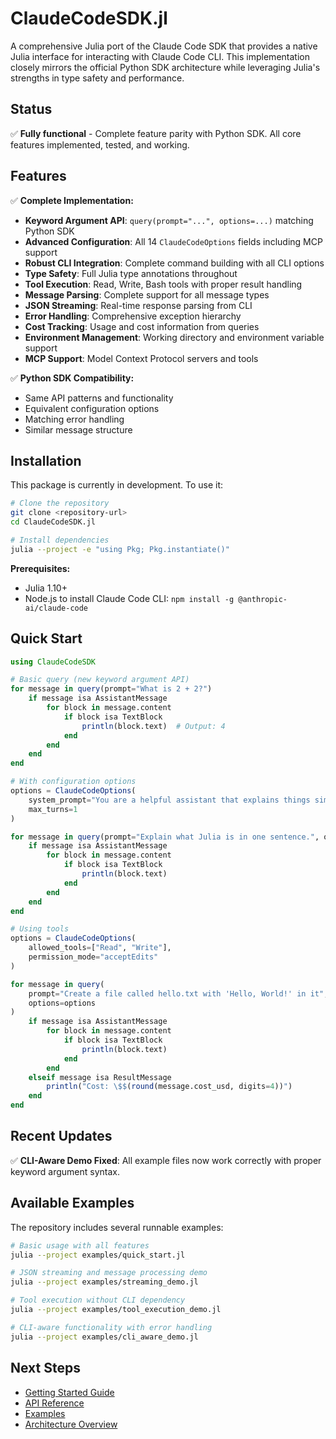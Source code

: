 # ClaudeCodeSDK.jl

A comprehensive Julia port of the Claude Code SDK that provides a native Julia interface for interacting with Claude Code CLI. This implementation closely mirrors the official Python SDK architecture while leveraging Julia's strengths in type safety and performance.

## Status

✅ **Fully functional** - Complete feature parity with Python SDK. All core features implemented, tested, and working.

## Features

✅ **Complete Implementation:**
- **Keyword Argument API**: `query(prompt="...", options=...)` matching Python SDK
- **Advanced Configuration**: All 14 `ClaudeCodeOptions` fields including MCP support
- **Robust CLI Integration**: Complete command building with all CLI options
- **Type Safety**: Full Julia type annotations throughout
- **Tool Execution**: Read, Write, Bash tools with proper result handling
- **Message Parsing**: Complete support for all message types
- **JSON Streaming**: Real-time response parsing from CLI
- **Error Handling**: Comprehensive exception hierarchy
- **Cost Tracking**: Usage and cost information from queries
- **Environment Management**: Working directory and environment variable support
- **MCP Support**: Model Context Protocol servers and tools

✅ **Python SDK Compatibility:**
- Same API patterns and functionality
- Equivalent configuration options
- Matching error handling
- Similar message structure

## Installation

This package is currently in development. To use it:

```bash
# Clone the repository
git clone <repository-url>
cd ClaudeCodeSDK.jl

# Install dependencies
julia --project -e "using Pkg; Pkg.instantiate()"
```

**Prerequisites:**
- Julia 1.10+
- Node.js to install Claude Code CLI: `npm install -g @anthropic-ai/claude-code`

## Quick Start

```julia
using ClaudeCodeSDK

# Basic query (new keyword argument API)
for message in query(prompt="What is 2 + 2?")
    if message isa AssistantMessage
        for block in message.content
            if block isa TextBlock
                println(block.text)  # Output: 4
            end
        end
    end
end

# With configuration options
options = ClaudeCodeOptions(
    system_prompt="You are a helpful assistant that explains things simply.",
    max_turns=1
)

for message in query(prompt="Explain what Julia is in one sentence.", options=options)
    if message isa AssistantMessage
        for block in message.content
            if block isa TextBlock
                println(block.text)
            end
        end
    end
end

# Using tools
options = ClaudeCodeOptions(
    allowed_tools=["Read", "Write"],
    permission_mode="acceptEdits"
)

for message in query(
    prompt="Create a file called hello.txt with 'Hello, World!' in it",
    options=options
)
    if message isa AssistantMessage
        for block in message.content
            if block isa TextBlock
                println(block.text)
            end
        end
    elseif message isa ResultMessage
        println("Cost: \$$(round(message.cost_usd, digits=4))")
    end
end
```

## Recent Updates

✅ **CLI-Aware Demo Fixed**: All example files now work correctly with proper keyword argument syntax.

## Available Examples

The repository includes several runnable examples:

```bash
# Basic usage with all features
julia --project examples/quick_start.jl

# JSON streaming and message processing demo  
julia --project examples/streaming_demo.jl

# Tool execution without CLI dependency
julia --project examples/tool_execution_demo.jl

# CLI-aware functionality with error handling
julia --project examples/cli_aware_demo.jl
```

## Next Steps

- [Getting Started Guide](getting-started.md)
- [API Reference](api.md)
- [Examples](examples.md)
- [Architecture Overview](architecture.md)